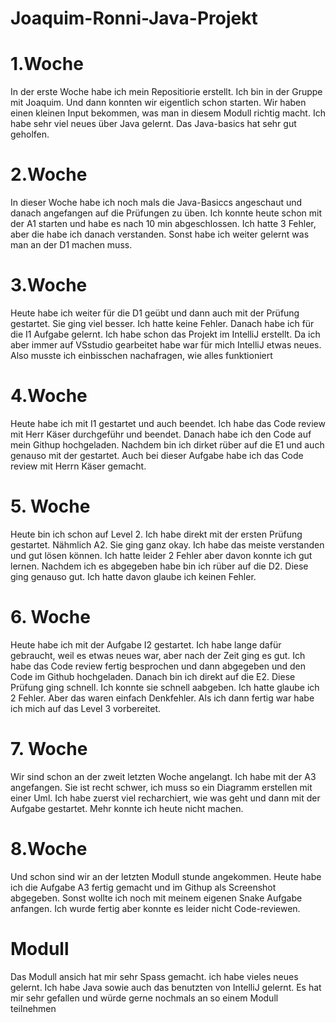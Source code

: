 # Joaquim-Ronni-Java-Projekt

# 1.Woche
In der erste Woche habe ich mein Repositiorie erstellt. Ich bin in der Gruppe mit Joaquim. Und dann konnten wir eigentlich schon starten. Wir haben einen kleinen Input bekommen, was man in diesem Modull richtig macht. Ich habe sehr viel neues über Java gelernt. Das Java-basics hat sehr gut geholfen.

# 2.Woche
In dieser Woche habe ich noch mals die Java-Basiccs angeschaut und danach angefangen auf die Prüfungen zu üben. Ich konnte heute schon mit der A1 starten und habe es nach 10 min abgeschlossen. Ich hatte 3 Fehler, aber die habe ich danach verstanden. Sonst habe ich weiter gelernt was man an der D1 machen muss.

# 3.Woche 
Heute habe ich weiter für die D1 geübt und dann auch mit der Prüfung gestartet. Sie ging viel besser. Ich hatte keine Fehler. Danach habe ich für die I1 Aufgabe gelernt. Ich habe schon das Projekt im IntelliJ erstellt. Da ich aber immer auf VSstudio gearbeitet habe war für mich IntelliJ etwas neues. Also musste ich einbisschen nachafragen, wie alles funktioniert

# 4.Woche 
Heute habe ich mit I1 gestartet und auch beendet. Ich habe das Code review mit Herr Käser durchgeführ und beendet. Danach habe ich den Code auf mein Githup hochgeladen. Nachdem bin ich dirket rüber auf die E1 und auch genauso mit der gestartet. Auch bei dieser Aufgabe habe ich das Code review mit Herrn Käser gemacht.

# 5. Woche 
Heute bin ich schon auf Level 2. Ich habe direkt mit der ersten Prüfung gestartet. Nähmlich A2. Sie ging ganz okay. Ich habe das meiste verstanden und gut lösen können. Ich hatte leider 2 Fehler aber davon konnte ich gut lernen. Nachdem ich es abgegeben habe bin ich rüber auf die D2. Diese ging genauso gut. Ich hatte davon glaube ich keinen Fehler.

# 6. Woche 
Heute habe ich mit der Aufgabe I2 gestartet. Ich habe lange dafür gebraucht, weil es etwas neues war, aber nach der Zeit ging es gut. Ich habe das Code review fertig besprochen und dann abgegeben und den Code im Github hochgeladen. Danach bin ich direkt auf die E2. Diese Prüfung ging schnell. Ich konnte sie schnell aabgeben. Ich hatte glaube ich 2 Fehler. Aber das waren einfach Denkfehler. Als ich dann fertig war habe ich mich auf das Level 3 vorbereitet.

# 7. Woche
Wir sind schon an der zweit letzten Woche angelangt. Ich habe mit der A3 angefangen. Sie ist recht schwer, ich muss so ein Diagramm erstellen mit einer Uml. Ich habe zuerst viel recharchiert, wie was geht und dann mit der Aufgabe gestartet. Mehr konnte ich heute nicht machen.

# 8.Woche 
Und schon sind wir an der letzten Modull stunde angekommen. Heute habe ich die Aufgabe A3 fertig gemacht und im Githup als Screenshot abgegeben. Sonst wollte ich noch mit meinem eigenen Snake Aufgabe anfangen. Ich wurde fertig aber konnte es leider nicht Code-reviewen.


# Modull

Das Modull ansich hat mir sehr Spass gemacht. ich habe vieles neues gelernt. Ich habe Java sowie auch das benutzten von IntelliJ gelernt. Es hat mir sehr gefallen und würde gerne nochmals an so einem Modull teilnehmen

